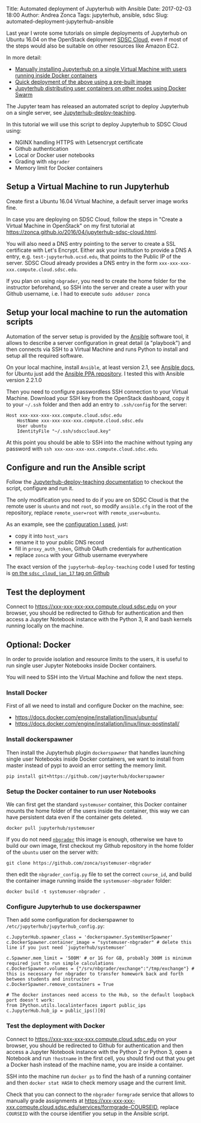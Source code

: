 Title: Automated deployment of Jupyterhub with Ansible
Date: 2017-02-03 18:00
Author: Andrea Zonca
Tags: jupyterhub, ansible, sdsc
Slug: automated-deployment-jupyterhub-ansible

Last year I wrote some tutorials on simple deployments of Jupyterhub on Ubuntu 16.04 on the OpenStack deployment [SDSC Cloud](http://www.sdsc.edu/services/it/cloud.html), even if most of the steps would also be suitable on other resources like Amazon EC2.

In more detail:

* [Manually installing Jupyterhub on a single Virtual Machine with users running inside Docker containers](https://zonca.github.io/2016/04/jupyterhub-sdsc-cloud.html)
* [Quick deployment of the above using a pre-built image](https://zonca.github.io/2016/04/jupyterhub-image-sdsc-cloud.html)
* [Jupyterhub distributing user containers on other nodes using Docker Swarm](https://zonca.github.io/2016/05/jupyterhub-docker-swarm.html)

The Jupyter team has released an automated script to deploy Jupyterhub on a single server, see [Jupyterhub-deploy-teaching](http://jupyterhub-deploy-teaching.readthedocs.io).

In this tutorial we will use this script to deploy Jupyterhub to SDSC Cloud using:

* NGINX handling HTTPS with Letsencrypt certificate
* Github authentication
* Local or Docker user notebooks
* Grading with `nbgrader`
* Memory limit for Docker containers

## Setup a Virtual Machine to run Jupyterhub

Create first a Ubuntu 16.04 Virtual Machine, a default server image works fine.

In case you are deploying on SDSC Cloud, follow the steps in "Create a Virtual Machine in OpenStack" on my first tutorial at <https://zonca.github.io/2016/04/jupyterhub-sdsc-cloud.html>.

You will also need a DNS entry pointing to the server to create a SSL certificate with Let's Encrypt. Either ask your institution to provide a DNS A entry, e.g. `test-jupyterhub.ucsd.edu`, that points to the Public IP of the server.
SDSC Cloud already provides a DNS entry in the form `xxx-xxx-xxx-xxx.compute.cloud.sdsc.edu`.

If you plan on using `nbgrader`, you need to create the home folder for the instructor beforehand, so SSH into the server and create a user with your Github username, i.e. I had to execute `sudo adduser zonca`

## Setup your local machine to run the automation scripts

Automation of the server setup is provided by the [Ansible](http://ansible.com) software tool, it allows to describe a server configuration in great detail (a "playbook") and then connects via SSH to a Virtual Machine and runs Python to install and setup all the required software.

On your local machine, install `Ansible`, at least version 2.1, see [Ansible docs](http://docs.ansible.com/ansible/intro_installation.html#getting-ansible), for Ubuntu just add the [Ansible PPA repository](https://launchpad.net/~ansible/+archive/ubuntu/ansible).
I tested this with Ansible version 2.2.1.0

Then you need to configure passwordless SSH connection to your Virtual Machine. Download your SSH key from the OpenStack dashboard, copy it to your `~/.ssh` folder and then add an entry to `.ssh/config` for the server:

	Host xxx-xxx-xxx-xxx.compute.cloud.sdsc.edu
		HostName xxx-xxx-xxx-xxx.compute.cloud.sdsc.edu
		User ubuntu
		IdentityFile "~/.ssh/sdsccloud.key"

At this point you should be able to SSH into the machine without typing any password with `ssh xxx-xxx-xxx-xxx.compute.cloud.sdsc.edu`.

## Configure and run the Ansible script

Follow the [Jupyterhub-deploy-teaching documentation](http://jupyterhub-deploy-teaching.readthedocs.io/en/latest/installation.html) to checkout the script, configure and run it.

The only modification you need to do if you are on SDSC Cloud is that the remote user is `ubuntu` and not `root`, so modify `ansible.cfg` in the root of the repository,
replace `remote_user=root` with `remote_user=ubuntu`.

As an example, see the [configuration I used](https://gist.github.com/zonca/fd2400a2069b5769f32b1c4b57eb97dc), just:

* copy it into `host_vars`
* rename it to your public DNS record
* fill in `proxy_auth_token`, Github OAuth credentials for authentication
* replace `zonca` with your Github username everywhere

The exact version of the `jupyterhub-deploy-teaching` code I used for testing is [on the `sdsc_cloud_jan_17` tag on Github](https://github.com/zonca/jupyterhub-deploy-teaching/releases/tag/sdsc_cloud_jan_17)

## Test the deployment

Connect to <https://xxx-xxx-xxx-xxx.compute.cloud.sdsc.edu> on your browser, you should be redirected to Github for authentication and then access a Jupyter Notebook instance with the Python 3, R and bash kernels running locally on the machine.

## Optional: Docker

In order to provide isolation and resource limits to the users, it is useful to run single user Jupyter Notebooks inside Docker containers.

You will need to SSH into the Virtual Machine and follow the next steps.

### Install Docker

First of all we need to install and configure Docker on the machine, see:

* <https://docs.docker.com/engine/installation/linux/ubuntu/>
* <https://docs.docker.com/engine/installation/linux/linux-postinstall/>

### Install dockerspawner

Then install the Jupyterhub plugin `dockerspawner` that handles launching single user Notebooks inside Docker containers, we want to install from master instead of pypi to avoid an error setting the memory limit.

	pip install git+https://github.com/jupyterhub/dockerspawner

### Setup the Docker container to run user Notebooks

We can first get the standard `systemuser` container, this Docker container mounts the home folder of the users inside the container, this way we can have persistent data even if the container gets deleted.

    docker pull jupyterhub/systemuser

If you do not need [`nbgrader`](http://nbgrader.readthedocs.io) this image is enough, otherwise we have to build our own image, first checkout my Github repository in the home folder of the `ubuntu` user on the server with:

	git clone https://github.com/zonca/systemuser-nbgrader

then edit the `nbgrader_config.py` file to set the correct `course_id`, and build the container image running inside the `systemuser-nbgrader` folder:

	docker build -t systemuser-nbgrader .

### Configure Jupyterhub to use dockerspawner

Then add some configuration for dockerspawner to `/etc/jupyterhub/jupyterhub_config.py`:

	c.JupyterHub.spawner_class = 'dockerspawner.SystemUserSpawner'
	c.DockerSpawner.container_image = "systemuser-nbgrader" # delete this line if you just need `jupyterhub/systemuser`
																											  c.Spawner.mem_limit = '500M' # or 1G for GB, probably 300M is minimum required just to run simple calculations
	c.DockerSpawner.volumes = {"/srv/nbgrader/exchange":"/tmp/exchange"} # this is necessary for nbgrader to transfer homework back and forth between students and instructor
	c.DockerSpawner.remove_containers = True

	# The docker instances need access to the Hub, so the default loopback port doesn't work:
	from IPython.utils.localinterfaces import public_ips
	c.JupyterHub.hub_ip = public_ips()[0]

### Test the deployment with Docker

Connect to <https://xxx-xxx-xxx-xxx.compute.cloud.sdsc.edu> on your browser, you should be redirected to Github for authentication and then access a Jupyter Notebook instance with the Python 2 or Python 3, open a Notebook and run `!hostname` in the first cell, you should find out that you get a Docker hash instead of the machine name, you are inside a container.

SSH into the machine run `docker ps` to find the hash of a running container and then `docker stat HASH` to check memory usage and the current limit.

Check that you can connect to the `nbgrader` `formgrade` service that allows to manually grade assignments at <https://xxx-xxx-xxx-xxx.compute.cloud.sdsc.edu/services/formgrade-COURSEID>, replace `COURSEID` with the course identifier you setup in the Ansible script.
